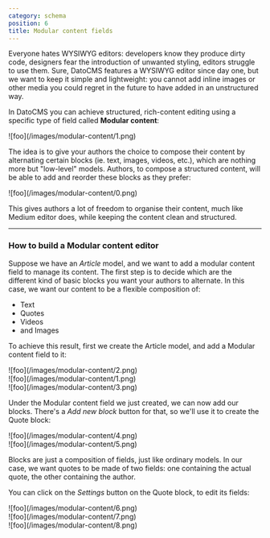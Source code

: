 ```yaml
---
category: schema
position: 6
title: Modular content fields
---
```


Everyone hates WYSIWYG editors: developers know they produce dirty code, designers fear the introduction of unwanted styling, editors struggle to use them. Sure, DatoCMS features a WYSIWYG editor since day one, but we want to keep it simple and lightweight: you cannot add inline images or other media you could regret in the future to have added in an unstructured way.

In DatoCMS you can achieve structured, rich-content editing using a specific type of field called **Modular content**:

<div class="small">![foo](/images/modular-content/1.png)</div>

The idea is to give your authors the choice to compose their content by alternating certain blocks (ie. text, images, videos, etc.), which are nothing more but "low-level" models. Authors, to compose a structured content, will be able to add and reorder these blocks as they prefer:

<div class="small">![foo](/images/modular-content/0.png)</div>

This gives authors a lot of freedom to organise their content, much like Medium editor does, while keeping the content clean and structured.

---

### How to build a Modular content editor

Suppose we have an *Article* model, and we want to add a modular content field to manage its content. The first step is to decide which are the different kind of basic blocks you want your authors to alternate. In this case, we want our content to be a flexible composition of:

* Text
* Quotes
* Videos
* and Images

To achieve this result, first we create the Article model, and add a Modular content field to it:

<div class="smaller">![foo](/images/modular-content/2.png)</div>

<div class="two">
  <div>![foo](/images/modular-content/1.png)</div>
  <div>![foo](/images/modular-content/3.png)</div>
</div>

Under the Modular content field we just created, we can now add our blocks. There's a *Add new block* button for that, so we'll use it to create the Quote block:

<div class="two">
  <div>![foo](/images/modular-content/4.png)</div>
  <div>![foo](/images/modular-content/5.png)</div>
</div>

Blocks are just a composition of fields, just like ordinary models. In our case, we want quotes to be made of two fields: one containing the actual quote, the other containing the author.

You can click on the *Settings* button on the Quote block, to edit its fields:

<div class="smaller">![foo](/images/modular-content/6.png)</div>

<div class="smaller">![foo](/images/modular-content/7.png)</div>

<div class="smaller">![foo](/images/modular-content/8.png)</div>

